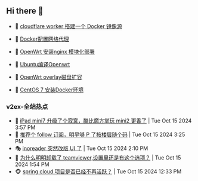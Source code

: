 ## Hi there 👋

<!--
**dkyg666/dkyg666** is a ✨ _special_ ✨ repository because its `README.md` (this file) appears on your GitHub profile.

Here are some ideas to get you started:

- 🔭 I’m currently working on ...
- 🌱 I’m currently learning ...
- 👯 I’m looking to collaborate on ...
- 🤔 I’m looking for help with ...
- 💬 Ask me about ...
- 📫 How to reach me: ...
- 😄 Pronouns: ...
- ⚡ Fun fact: ...
-->

<!-- BLOG-POST-LIST:START -->
- 🦩 [cloudflare worker 搭建一个 Docker 镜像源](http://blog.1996099.xyz/archives/cloudflare-worker-da-jian-yi-ge-docker-jing-xiang-zhan) 

- 🚦 [Docker配置网络代理](http://blog.1996099.xyz/archives/dockerpei-zhi-wang-luo-dai-li) 

- 🫶 [OpenWrt 安装nginx 模块化部署](http://blog.1996099.xyz/archives/openwrt-an-zhuang-nginx-mo-kuai-hua-bu-shu) 

- 🦄 [Ubuntu编译Openwrt](http://blog.1996099.xyz/archives/ubuntuzi-bian-yi-openwrt) 

- 🐻 [OpenWrt overlay磁盘扩容](http://blog.1996099.xyz/archives/openwrt-overlay) 

- 🤖 [CentOS 7 安装Docker环境](http://blog.1996099.xyz/archives/centos-docker) 
<!-- BLOG-POST-LIST:END -->

### v2ex-全站热点
<!-- v2ex:START -->
- 🥸 [iPad mini7 升级了个寂寞，酷比魔方掌玩 mini2 更香了](https://www.v2ex.com/t/1080633#reply9) | Tue Oct 15 2024 3:57 PM
- 🤗 [推荐个 follow 订阅，明早够 P 了按楼层随个码](https://www.v2ex.com/t/1080628#reply20) | Tue Oct 15 2024 3:25 PM
- 🎭 [inoreader 突然改版 UI 了](https://www.v2ex.com/t/1080609#reply9) | Tue Oct 15 2024 2:10 PM
- 🥷 [为什么明明卸载了 teamviewer,设置里还是有这个选项？](https://www.v2ex.com/t/1080605#reply1) | Tue Oct 15 2024 1:54 PM
- 🐵 [spring cloud 项目是否已经不再活跃？](https://www.v2ex.com/t/1080593#reply4) | Tue Oct 15 2024 12:33 PM<!-- v2ex:END -->

